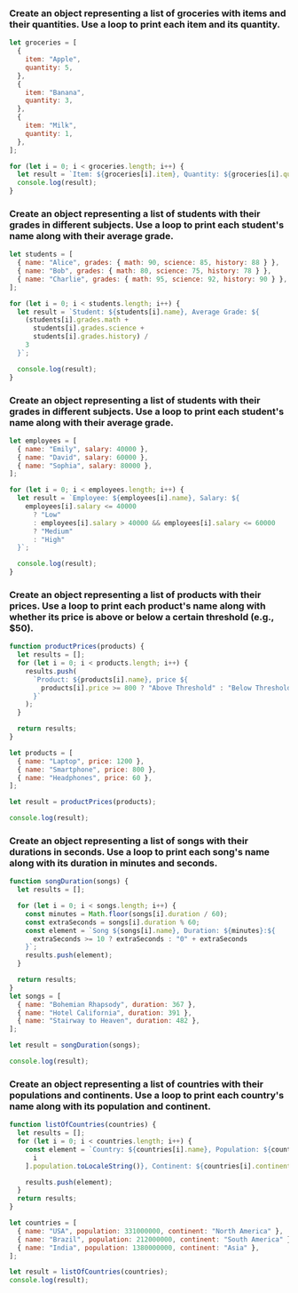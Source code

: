 ### Create an object representing a list of groceries with items and their quantities. Use a loop to print each item and its quantity.

```js
let groceries = [
  {
    item: "Apple",
    quantity: 5,
  },
  {
    item: "Banana",
    quantity: 3,
  },
  {
    item: "Milk",
    quantity: 1,
  },
];

for (let i = 0; i < groceries.length; i++) {
  let result = `Item: ${groceries[i].item}, Quantity: ${groceries[i].quantity}`;
  console.log(result);
}
```

### Create an object representing a list of students with their grades in different subjects. Use a loop to print each student's name along with their average grade.

```js
let students = [
  { name: "Alice", grades: { math: 90, science: 85, history: 88 } },
  { name: "Bob", grades: { math: 80, science: 75, history: 78 } },
  { name: "Charlie", grades: { math: 95, science: 92, history: 90 } },
];

for (let i = 0; i < students.length; i++) {
  let result = `Student: ${students[i].name}, Average Grade: ${
    (students[i].grades.math +
      students[i].grades.science +
      students[i].grades.history) /
    3
  }`;

  console.log(result);
}
```

### Create an object representing a list of students with their grades in different subjects. Use a loop to print each student's name along with their average grade.

```js
let employees = [
  { name: "Emily", salary: 40000 },
  { name: "David", salary: 60000 },
  { name: "Sophia", salary: 80000 },
];

for (let i = 0; i < employees.length; i++) {
  let result = `Employee: ${employees[i].name}, Salary: ${
    employees[i].salary <= 40000
      ? "Low"
      : employees[i].salary > 40000 && employees[i].salary <= 60000
      ? "Medium"
      : "High"
  }`;

  console.log(result);
}
```

### Create an object representing a list of products with their prices. Use a loop to print each product's name along with whether its price is above or below a certain threshold (e.g., $50).

```js
function productPrices(products) {
  let results = [];
  for (let i = 0; i < products.length; i++) {
    results.push(
      `Product: ${products[i].name}, price ${
        products[i].price >= 800 ? "Above Threshold" : "Below Threshold"
      }`
    );
  }

  return results;
}

let products = [
  { name: "Laptop", price: 1200 },
  { name: "Smartphone", price: 800 },
  { name: "Headphones", price: 60 },
];

let result = productPrices(products);

console.log(result);
```

### Create an object representing a list of songs with their durations in seconds. Use a loop to print each song's name along with its duration in minutes and seconds.

```js
function songDuration(songs) {
  let results = [];

  for (let i = 0; i < songs.length; i++) {
    const minutes = Math.floor(songs[i].duration / 60);
    const extraSeconds = songs[i].duration % 60;
    const element = `Song ${songs[i].name}, Duration: ${minutes}:${
      extraSeconds >= 10 ? extraSeconds : "0" + extraSeconds
    }`;
    results.push(element);
  }

  return results;
}
let songs = [
  { name: "Bohemian Rhapsody", duration: 367 },
  { name: "Hotel California", duration: 391 },
  { name: "Stairway to Heaven", duration: 482 },
];

let result = songDuration(songs);

console.log(result);
```

### Create an object representing a list of countries with their populations and continents. Use a loop to print each country's name along with its population and continent.

```js
function listOfCountries(countries) {
  let results = [];
  for (let i = 0; i < countries.length; i++) {
    const element = `Country: ${countries[i].name}, Population: ${countries[
      i
    ].population.toLocaleString()}, Continent: ${countries[i].continent}`;

    results.push(element);
  }
  return results;
}

let countries = [
  { name: "USA", population: 331000000, continent: "North America" },
  { name: "Brazil", population: 212000000, continent: "South America" },
  { name: "India", population: 1380000000, continent: "Asia" },
];

let result = listOfCountries(countries);
console.log(result);
```
